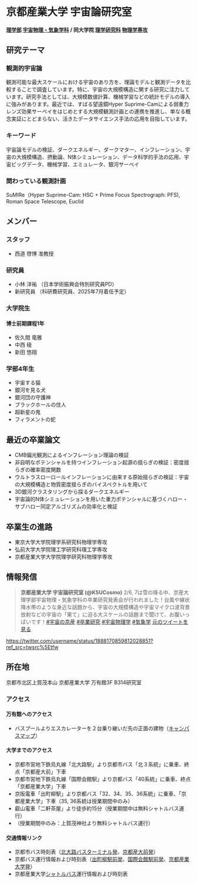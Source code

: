 # 京都産業大学 宇宙論研究室
#### [理学部](https://www.kyoto-su.ac.jp/faculty/sc/) [宇宙物理・気象学科](https://www.kyoto-su.ac.jp/faculty/sc/uchu.html) / 同大学院 [理学研究科](https://www.kyoto-su.ac.jp/graduateschool/g_sc/) [物理学専攻](https://www.kyoto-su.ac.jp/graduateschool/g_sc/g_ph/index.html)

## 研究テーマ
### 観測的宇宙論
観測可能な最大スケールにおける宇宙のあり方を、理論モデルと観測データを比較することで調査しています。特に、宇宙の大規模構造に関する研究に注力しています。研究手法としては、大規模数値計算、機械学習などの統計モデルの導入に強みがあります。最近では、すばる望遠鏡Hyper Suprime-Camによる弱重力レンズ効果サーベイをはじめとする大規模観測計画との連携を推進し、単なる概念実証にとどまらない、活きたデータサイエンス手法の応用を目指しています。
### キーワード
宇宙論モデルの検証、ダークエネルギー、ダークマター、インフレーション、宇宙の大規模構造、摂動論、N体シミュレーション、データ科学的手法の応用、宇宙ビッグデータ、機械学習、エミュレータ、銀河サーベイ
### 関わっている観測計画
SuMIRe（Hyper Suprime-Cam: HSC + Prime Focus Spectrograph: PFS), Roman Space Telescope, Euclid



## メンバー
### スタッフ
* 西道 啓博 准教授
### 研究員
* 小林 洋祐 （日本学術振興会特別研究員PD）
* 新研究員 （科研費研究員、2025年7月着任予定）
### 大学院生
#### 博士前期課程1年
* 佐久間 竜雅
* 中西 稜
* 新田 悠翔
### 学部4年生
* 宇宙する猫
* 銀河を見る犬
* 銀河団の守護神
* ブラックホールの住人
* 超新星の鬼
* フィラメントの蛇

## 最近の卒業論文
* CMB偏光観測によるインフレーション理論の検証
* 非自明なポテンシャルを持つインフレーション起源の揺らぎの検証：密度揺らぎの確率密度関数
* ウルトラスローロールインフレーションに由来する原始揺らぎの検証：宇宙の大規模構造と物質密度揺らぎのバイスペクトルを用いて
* 3D銀河クラスタリングから探るダークエネルギー
* 宇宙論的N体シミュレーションを用いた重力ポテンシャルに基づくハロー・サブハロー同定アルゴリズムの効率化と検証

## 卒業生の進路
* 東京大学大学院理学系研究科物理学専攻
* 弘前大学大学院理工学研究科理工学専攻
* 京都産業大学大学院理学研究科物理学専攻

## 情報発信

> **京都産業大学 宇宙論研究室 (@KSUCosmo)**
> 2/6, 7は雪の降る中、京産大理学部宇宙物理・気象学科の卒業研究発表会が行われました！台風や線状降水帯のような身近な話題から、宇宙の大規模構造や宇宙マイクロ波背景放射などの宇宙の「果て」に迫る大スケールの話題まで聞けて、お腹いっぱいです！<a href="https://twitter.com/hashtag/%E5%AE%87%E5%AE%99%E3%81%AE%E4%BA%AC%E7%94%A3?src=hash&amp;ref_src=twsrc%5Etfw">#宇宙の京産</a> <a href="https://twitter.com/hashtag/%E5%8D%92%E6%A5%AD%E7%A0%94%E7%A9%B6?src=hash&amp;ref_src=twsrc%5Etfw">#卒業研究</a> <a href="https://twitter.com/hashtag/%E5%AE%87%E5%AE%99%E7%89%A9%E7%90%86%E5%AD%A6?src=hash&amp;ref_src=twsrc%5Etfw">#宇宙物理学</a> <a href="https://twitter.com/hashtag/%E6%B0%97%E8%B1%A1%E5%AD%A6?src=hash&amp;ref_src=twsrc%5Etfw">#気象学</a>
> [元のツイートを見る](https://twitter.com/username/status/1888170859812028851?ref_src=twsrc%5Etfw)


https://twitter.com/username/status/1888170859812028851?ref_src=twsrc%5Etfw

## 所在地
京都市北区上賀茂本山 京都産業大学 万有館3F B314研究室

### アクセス
#### 万有館へのアクセス
* バスプールよりエスカレーターを２台乗り継いだ先の正面の建物（[キャンパスマップ](https://www.kyoto-su.ac.jp/facilities/cam_map.html)）
#### 大学までのアクセス
* 京都市営地下鉄烏丸線「北大路駅」より京都市バス「北３系統」に乗車、終点「京都産大前」下車
* 京都市営地下鉄烏丸線「国際会館駅」より京都バス「40系統」に乗車、終点「京都産業大学」下車
* 京阪電車「出町柳駅」より京都バス「32、34、35、36系統」に乗車、「京都産業大学」下車（35, 36系統は授業期間中のみ）
* 叡山電車「二軒茶屋」より徒歩約15分（授業期間中は無料シャトルバス運行）
* （授業期間中のみ：上賀茂神社より無料シャトルバス運行）
#### 交通情報リンク
* 京都市バス時刻表（[北大路バスターミナル発](https://www2.city.kyoto.lg.jp/kotsu/busdia/hyperdia/70711001.htm)、[京都産大前発](https://www2.city.kyoto.lg.jp/kotsu/busdia/hyperdia/47530001.htm)）
* 京都バス運行情報および時刻表（[出町柳駅前発](https://www.kyotobus.jp/route/timetable/kana19/demachiyanagiekimae.html)、[国際会館駅前発](https://www.kyotobus.jp/route/timetable/kana10/kokusaikaikanekimae.html)、[京都産業大学発](https://www.kyotobus.jp/route/timetable/kana07/kyotosangyodaigakumae.html)）
* 京都産業大学[シャトルバス](https://www.kyoto-su.ac.jp/bus/)運行情報および時刻表
